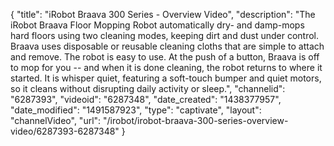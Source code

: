 {
    "title": "iRobot Braava 300 Series - Overview Video",
    "description": "The iRobot Braava Floor Mopping Robot automatically dry- and damp-mops hard floors using two cleaning modes, keeping dirt and dust under control. Braava uses disposable or reusable cleaning cloths that are simple to attach and remove. The robot is easy to use. At the push of a button, Braava is off to mop for you -- and when it is done cleaning, the robot returns to where it started. It is whisper quiet, featuring a soft-touch bumper and quiet motors, so it cleans without disrupting daily activity or sleep.",
    "channelid": "6287393",
    "videoid": "6287348",
    "date_created": "1438377957",
    "date_modified": "1491587923",
    "type": "captivate",
    "layout": "channelVideo",
    "url": "\/irobot\/irobot-braava-300-series-overview-video\/6287393-6287348"
}
